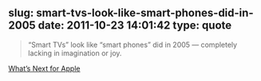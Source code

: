 slug: smart-tvs-look-like-smart-phones-did-in-2005
date: 2011-10-23 14:01:42
type: quote
---

> “Smart TVs” look like “smart phones” did in 2005 — completely lacking in imagination or joy.

[What’s Next for Apple](http://ma.tt/2011/10/whats-next-for-apple/)
